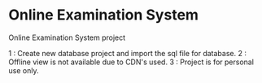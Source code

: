 # Online Examination System

Online Examination System project

1 : Create new database project and import the sql file for database.
2 : Offline view is not available due to CDN's used.
3 : Project is for personal use only.
